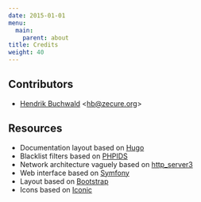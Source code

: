 ```yaml
---
date: 2015-01-01
menu:
  main:
    parent: about
title: Credits
weight: 40
---
```


## Contributors

* [Hendrik Buchwald](https://github.com/zit-hb) <<hb@zecure.org>>

## Resources

* Documentation layout based on [Hugo](http://gohugo.io/)
* Blacklist filters based on [PHPIDS](http://phpids.org/)
* Network architecture vaguely based on [http_server3](http://www.boost.org/doc/libs/1_53_0/doc/html/boost_asio/example/http/server3/)
* Web interface based on [Symfony](http://symfony.com/)
* Layout based on [Bootstrap](http://getbootstrap.com/)
* Icons based on [Iconic](http://useiconic.com/)
